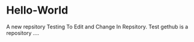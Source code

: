 # Hello-World
A new repsitory
Testing To Edit and Change In Repsitory.
Test gethub is a repository ....

